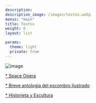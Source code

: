 ```yaml
---
description:
description_image: /images/textos.webp
menus: "main"
title: Textos
weight: 6
layout: list

params:
  theme: light
  private: true
---
```

<div>
  <img src="/images/textos.webp" alt="image" class="section-image">
</div>
<div class="textos-container">
  <div class="textos-list">
    <p><a href="/textos/space-opera/">*  Space Opera</a></p>
    <p><a href="/textos/daniel-garcia/">*  Breve antologia del escombro ilustrado</a></p>
    <p><a href="/textos/historieta-y-escultura/">*   Historieta y Escultura</a></p>
  </div>
</div>